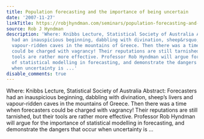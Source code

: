 ```yaml
---
title: Population forecasting and the importance of being uncertain
date: '2007-11-27'
linkTitle: https://robjhyndman.com/seminars/population-forecasting-and-the-importance-of-being-uncertain/
source: Rob J Hyndman
description: 'Where: Knibbs Lecture, Statistical Society of Australia Abstract: Forecasters
  had an inauspicious beginning, dabbling with divination, sheep&rsquo;s livers and
  vapour-ridden caves in the mountains of Greece. Then there was a time when forecasters
  could be charged with vagrancy! Their reputations are still tarnished, but their
  tools are rather more effective. Professor Rob Hyndman will argue for the importance
  of statistical modelling in forecasting, and demonstrate the dangers that occur
  when uncertainty is ...'
disable_comments: true
---
```

Where: Knibbs Lecture, Statistical Society of Australia Abstract: Forecasters had an inauspicious beginning, dabbling with divination, sheep&rsquo;s livers and vapour-ridden caves in the mountains of Greece. Then there was a time when forecasters could be charged with vagrancy! Their reputations are still tarnished, but their tools are rather more effective. Professor Rob Hyndman will argue for the importance of statistical modelling in forecasting, and demonstrate the dangers that occur when uncertainty is ...